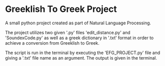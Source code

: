 # Greeklish To Greek Project
A small python project created as part of Natural Language Processing.

The project utilizes two given '.py' files 'edit_distance.py' and 'SoundexCode.py' as well as a greek dictionary in '.txt' format in order to achieve a conversion from Greeklish to Greek.

The script is run in the terminal by executing the 'EFG_PROJECT.py' file and giving a '.txt' file name as an argument. The output is given in the terminal.
